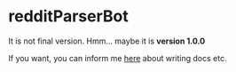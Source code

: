 # redditParserBot
It is not final version. Hmm... maybe it is <b>version 1.0.0</b>

If you want, you can inform me <a href="https://t.me/dontbesoseriouspls">here</a> about writing docs etc.
